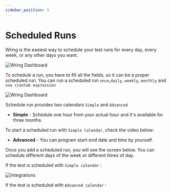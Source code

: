 ```yaml
---
sidebar_position: 3
---
```


# Scheduled Runs

Wring is the easiest way to schedule your test runs for every day, every week, or any other days you want.

![Wring Dashboard](/img/scheduled.png)

To schedule a run, you have to fill all the fields, so it can be a proper scheduled run. You can run a scheduled run `once`,`daily`, `weekly`, `monthly` and `use crontab expression`

![Wring Dashboard](/img/run.png)

Schedule run provides two calendars `Simple` and `Advanced`

- **Simple** - Schedule one hour from your actual hour and it's available for three months.

To start a scheduled run with `Simple Calendar`, check the video below:

- **Advanced** - You can program start-end date and time by yourself.


Once you add a scheduled run, you will see the screen below. You can schedule different days of the week or different times of day.

If the test is scheduled with `Simple calendar` :

![Integrations](/img/simplee.png)


If the test is scheduled with `Advanced calendar` :

<!-- ![Integrations](/img/advancedTest.png) -->
